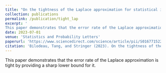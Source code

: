```yaml
---
title: "On the tightness of the Laplace approximation for statistical inference"
collection: publications
permalink: /publication/tight_lap
excerpt: '
This paper demonstrates that the error rate of the Laplace approximation is tight by providing a sharp lower bound for it.'
date: 2023-07-01
venue: 'Statistics and Probability Letters'
paperurl: 'https://www.sciencedirect.com/science/article/pii/S0167715223000639'
citation: 'Bilodeau, Tang, and Stringer (2023). On the tightness of the Laplace approximation for statistical inference. Statistics and Probability Letters, 198, 109839.'
---
```

This paper demonstrates that the error rate of the Laplace approximation is tight by providing a sharp lower bound for it.